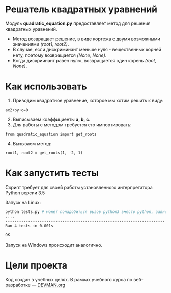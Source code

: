 # Решатель квадратных уравнений

Модуль __quadratic_equation.py__ предоставляет метод для решения квадратных уравнений.  
- Метод возвращает решение, в виде кортежа с двумя возможными значениями _(root1, root2)_.
- В случае, если дискриминант меньше нуля - вещественных корней нету, поэтому возвращается _(None, None)_. 
- Когда дискриинант равен нулю, возвращается один корень _(root, None)_.

# Как использовать

1) Приводим квадратное уравнение, которое мы хотим решить к виду:
```
ax2+by+c=0
```
2) Выписываем коэффициенты __a, b, c__.
3) Для работы с методом требуется его импортировать:
```
from quadratic_equation import get_roots
```
4) Вызываем метод:
```
root1, root2 = get_roots(1, -2, 1)
```

# Как запустить тесты

Скрипт требует для своей работы установленного интерпретатора Python версии 3.5

Запуск на Linux:

```bash
python tests.py # может понадобиться вызов python3 вместо python, зависит от настроек операционной системы
....
----------------------------------------------------------------------
Ran 4 tests in 0.001s

OK
```

Запуск на Windows происходит аналогично.

# Цели проекта

Код создан в учебных целях. В рамках учебного курса по веб-разработке ― [DEVMAN.org](https://devman.org)
